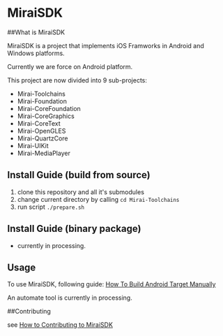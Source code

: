 MiraiSDK
==========

##What is MiraiSDK

MiraiSDK is a project that implements iOS Framworks in Android and Windows platforms.

Currently we are force on Android platform.

This project are now divided into 9 sub-projects:

* Mirai-Toolchains
* Mirai-Foundation
* Mirai-CoreFoundation
* Mirai-CoreGraphics
* Mirai-CoreText
* Mirai-OpenGLES
* Mirai-QuartzCore
* Mirai-UIKit
* Mirai-MediaPlayer

## Install Guide (build from source)

1. clone this repository and all it's submodules
2. change current directory by calling `cd Mirai-Toolchains`
2. run script ``./prepare.sh``

## Install Guide (binary package)

* currently in processing.

## Usage

To use MiraiSDK, following guide: [How To Build Android Target Manually](Research/how_to_build_android_target.md)

An automate tool is currently in processing.

##Contributing

see [How to Contributing to MiraiSDK](Research/how_to_contributing_to_miraisdk.md)

